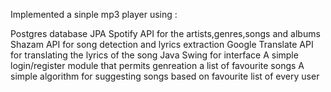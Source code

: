 Implemented a sinple mp3 player using :

Postgres database
JPA
Spotify API for the artists,genres,songs and albums
Shazam API for song detection and lyrics extraction
Google Translate API for translating the lyrics of the song
Java Swing for interface
A simple login/register module that permits genreation a list of favourite songs
A simple algorithm for suggesting songs based on favourite list of every user
